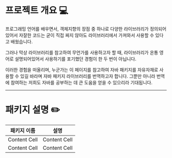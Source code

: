 ﻿# 프로젝트 개요 :computer:

프로그래밍 언어를 배우면서, 객체지향의 장점 중 하나로 다양한 라이브러리가 정의되어있어서 자잘한 코드는 굳이 직접 짜지 않아도 라이브러리에서 가져와서 사용할 수 있다고 배웠습니다.

그러나 막상 라이브러리를 참고하여 무언가를 사용하고자 할 때, 라이브러리가 온통 영어로 설명되어있어서 사용하기를 포기했던 경험이 한 두 번이 아닙니다.

이러한 경험을 떠올리며, 누군가는 이 페이지를 참고하여 자바 패키지를 자유자재로 사용할 수 있길 바라며 자바 패키지 라이브러리를 번역하고자 합니다. 그뿐만 아니라 번역에 참여하는 저희도 자바를 공부하는 데 큰 도움을 얻을 수 있으리라 기대됩니다.


***
# 패키지 설명 :pencil2:

| 패키지 이름  | 설명 |
| ------------- | ------------- |
| Content Cell  | Content Cell  |
| Content Cell  | Content Cell  |
